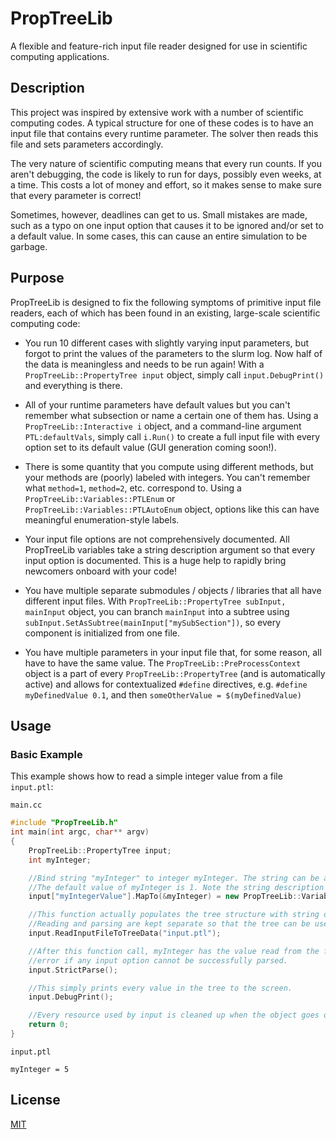# PropTreeLib
A flexible and feature-rich input file reader designed for use in scientific computing applications.

## Description
This project was inspired by extensive work with a number of scientific computing codes.
A typical structure for one of these codes is to have an input file that contains every runtime parameter.
The solver then reads this file and sets parameters accordingly.

The very nature of scientific computing means that every run counts. If you aren't debugging, the code is likely to run for
days, possibly even weeks, at a time. This costs a lot of money and effort, so it makes sense to make sure that every parameter is correct!

Sometimes, however, deadlines can get to us. Small mistakes are made, such as a typo on one input option that causes it to be ignored and/or
set to a default value. In some cases, this can cause an entire simulation to be garbage.

## Purpose
PropTreeLib is designed to fix the following symptoms of primitive input file readers, each of which has been found in an existing, large-scale scientific computing code:

* You run 10 different cases with slightly varying input parameters, but forgot to print the values of the parameters to the slurm log. Now half of the data is meaningless
and needs to be run again! With a `PropTreeLib::PropertyTree input` object, simply call `input.DebugPrint()` and everything is there.

* All of your runtime parameters have default values but you can't remember what subsection or name a certain one of them has.
Using a `PropTreeLib::Interactive i` object, and a command-line argument `PTL:defaultVals`, simply call `i.Run()` to create a
full input file with every option set to its default value (GUI generation coming soon!).

* There is some quantity that you compute using different methods, but your methods are (poorly) labeled with integers.
You can't remember what `method=1`, `method=2`, etc. correspond to. Using a `PropTreeLib::Variables::PTLEnum` or `PropTreeLib::Variables::PTLAutoEnum`
object, options like this can have meaningful enumeration-style labels.

* Your input file options are not comprehensively documented. All PropTreeLib variables take a string description argument so that
every input option is documented. This is a huge help to rapidly bring newcomers onboard with your code!

* You have multiple separate submodules / objects / libraries that all have different input files. With `PropTreeLib::PropertyTree subInput, mainInput`
object, you can branch `mainInput` into a subtree using `subInput.SetAsSubtree(mainInput["mySubSection"])`, so every component is initialized from one file.

* You have multiple parameters in your input file that, for some reason, all have to have the same value. The `PropTreeLib::PreProcessContext` object is a part of every
`PropTreeLib::PropertyTree` (and is automatically active) and allows for contextualized `#define` directives, e.g. `#define myDefinedValue 0.1`, and then
`someOtherValue = $(myDefinedValue)`

## Usage

### Basic Example
This example shows how to read a simple integer value from a file `input.ptl`:

`main.cc`

```c++
#include "PropTreeLib.h"
int main(int argc, char** argv)
{
    PropTreeLib::PropertyTree input;
    int myInteger;

    //Bind string "myInteger" to integer myInteger. The string can be any string, not just the variable name.
    //The default value of myInteger is 1. Note the string description is the second argument.
    input["myIntegerValue"].MapTo(&myInteger) = new PropTreeLib::Variables::PTLInteger(1, "Some integer value");

    //This function actually populates the tree structure with string data but does not parse anything.
    //Reading and parsing are kept separate so that the tree can be used to read arbitrary data if need be.
    input.ReadInputFileToTreeData("input.ptl");

    //After this function call, myInteger has the value read from the file (5). This function will throw an
    //error if any input option cannot be successfully parsed.
    input.StrictParse();

    //This simply prints every value in the tree to the screen.
    input.DebugPrint();

    //Every resource used by input is cleaned up when the object goes out of scope. The object is memory-safe.
    return 0;
}
```

`input.ptl`
```
myInteger = 5
```




## License
[MIT](https://choosealicense.com/licenses/mit/)
